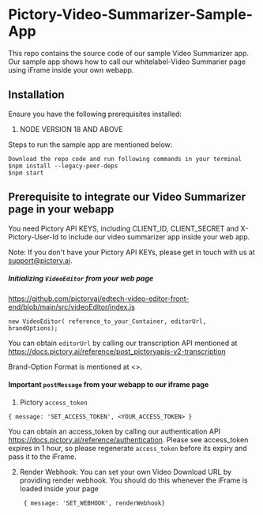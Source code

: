 # Pictory-Video-Summarizer-Sample-App

This repo contains the source code of our sample Video Summarizer app. Our sample app shows how to call our whitelabel-Video Summarier page using iFrame inside your own webapp.

## Installation 
Ensure you have the following prerequisites installed:

1. NODE VERSION 18 AND ABOVE

Steps to run the sample app are mentioned below:
```
Download the repo code and run following commands in your terminal
$npm install --legacy-peer-deps
$npm start
```

## Prerequisite to integrate our Video Summarizer page in your webapp

You need Pictory API KEYS, including CLIENT_ID, CLIENT_SECRET and X-Pictory-User-Id to include our video summarizer app inside your web app.

Note: If you don't have your Pictory API KEYs, please get in touch with us at support@pictory.ai.

##### Initializing `VideoEditor` from your web page

https://github.com/pictoryai/edtech-video-editor-front-end/blob/main/src/videoEditor/index.js

```
new VideoEditor( reference_to_your_Container, editorUrl, brandOptions);
```

You can obtain `editorUrl` by calling our transcription API mentioned at https://docs.pictory.ai/reference/post_pictoryapis-v2-transcription

Brand-Option Format is mentioned at <>.

#### Important `postMessage` from your webapp to our iframe page

1. Pictory `access_token`
```
{ message: 'SET_ACCESS_TOKEN', <YOUR_ACCESS_TOKEN> }
```
You can obtain an access_token by calling our authentication API https://docs.pictory.ai/reference/authentication. Please see access_token expires in 1 hour, so please regenerate  `access_token` before its expiry and pass it to the iFrame.

2. Render Webhook: You can set your own Video Download URL by providing render webhook. You should do this whenever the iFrame is loaded inside your page
   ```
    { message: 'SET_WEBHOOK', renderWebhook}    
   ```
